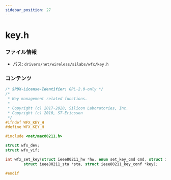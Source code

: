 ```yaml
---
sidebar_position: 27
---
```

# key.h

### ファイル情報

- パス: `drivers/net/wireless/silabs/wfx/key.h`

### コンテンツ

```h
/* SPDX-License-Identifier: GPL-2.0-only */
/*
 * Key management related functions.
 *
 * Copyright (c) 2017-2020, Silicon Laboratories, Inc.
 * Copyright (c) 2010, ST-Ericsson
 */
#ifndef WFX_KEY_H
#define WFX_KEY_H

#include <net/mac80211.h>

struct wfx_dev;
struct wfx_vif;

int wfx_set_key(struct ieee80211_hw *hw, enum set_key_cmd cmd, struct ieee80211_vif *vif,
		struct ieee80211_sta *sta, struct ieee80211_key_conf *key);

#endif

```
